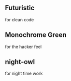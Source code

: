 ## **Futuristic**

for clean code

## **Monochrome Green**

for the hacker feel

## **night-owl**

for night time work
